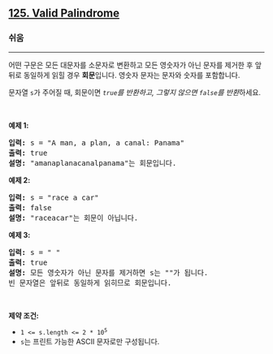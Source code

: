 <h2><a href="https://leetcode.com/problems/valid-palindrome">125. Valid Palindrome</a></h2><h3>쉬움</h3><hr><p>어떤 구문은 모든 대문자를 소문자로 변환하고 모든 영숫자가 아닌 문자를 제거한 후 앞뒤로 동일하게 읽힐 경우 <strong>회문</strong>입니다. 영숫자 문자는 문자와 숫자를 포함합니다.</p>

<p>문자열 <code>s</code>가 주어질 때, 회문이면 <em><code>true</code>를 반환하고, 그렇지 않으면 <code>false</code>를 반환</em>하세요.</p>

<p>&nbsp;</p>
<p><strong class="example">예제 1:</strong></p>

<pre>
<strong>입력:</strong> s = &quot;A man, a plan, a canal: Panama&quot;
<strong>출력:</strong> true
<strong>설명:</strong> &quot;amanaplanacanalpanama&quot;는 회문입니다.
</pre>

<p><strong class="example">예제 2:</strong></p>

<pre>
<strong>입력:</strong> s = &quot;race a car&quot;
<strong>출력:</strong> false
<strong>설명:</strong> &quot;raceacar&quot;는 회문이 아닙니다.
</pre>

<p><strong class="example">예제 3:</strong></p>

<pre>
<strong>입력:</strong> s = &quot; &quot;
<strong>출력:</strong> true
<strong>설명:</strong> 모든 영숫자가 아닌 문자를 제거하면 s는 &quot;&quot;가 됩니다.
빈 문자열은 앞뒤로 동일하게 읽히므로 회문입니다.
</pre>

<p>&nbsp;</p>
<p><strong>제약 조건:</strong></p>

<ul>
	<li><code>1 &lt;= s.length &lt;= 2 * 10<sup>5</sup></code></li>
	<li><code>s</code>는 프린트 가능한 ASCII 문자로만 구성됩니다.</li>
</ul>